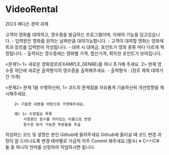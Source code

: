 # VideoRental


2023 메디슨 경력 과제

고객이 영화를 대여하고, 영수증을 발급하는 프로그램이며, 아래의 기능을 담고있습니다.
    - 입력받은 영화를 원하는 날짜만큼 대여가능합니다.
    - 고객이 대여할 영화는 영화제목과 장르를 입력받아 작성됩니다.
    - 대여 시 대여금, 포인트가 영화 종류 마다 다르게 책정됩니다.
    - 출력되는 영수증에는 영화별 가격, 합산가격, 획득한 포인트가 보여집니다.

<문제1>
    1> 새로운 영화장르(EXAMPLE_GENRE)를 하나 추가해 주세요.
    2> 현재 영수증 하단에 새로운 출력형식의 영수증을 출력해주세요.
        - 출력형식 : (장르 제목 대여기간 가격)

<문제2>
    문제 1을 수행하신뒤,
        1> 코드의 문제점을 자유롭게 기술하신뒤 개선방향을 제시해주세요.

        2> 기술한 내용을 바탕으로 구현해주세요.

        예) 1> 수정필요 목록
            사용중인 함수를 의미있는 이름으로 변경
            함수로 분리 가능한 부분들을 추출

작성하는 코드 및 설명은 본인 Github에 올려주세요
Github에 올리실 때 코드 변경 과정이 잘 드러나도록 변경 테마별로 가급적 자주 Commit 해주세요.(필수)
※ C++/C# 둘 중 하나의 언어를 선정하여 작업하시면 됩니다.
